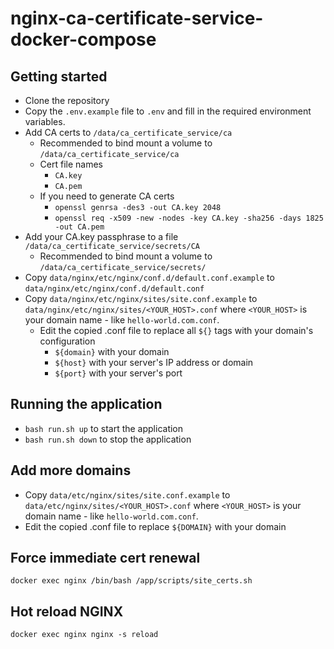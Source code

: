 # nginx-ca-certificate-service-docker-compose

## Getting started

-   Clone the repository
-   Copy the `.env.example` file to `.env` and fill in the required environment variables.
-   Add CA certs to `/data/ca_certificate_service/ca`
    -   Recommended to bind mount a volume to `/data/ca_certificate_service/ca`
    -   Cert file names
        -   `CA.key`
        -   `CA.pem`
    -   If you need to generate CA certs
        -   `openssl genrsa -des3 -out CA.key 2048`
        -   `openssl req -x509 -new -nodes -key CA.key -sha256 -days 1825 -out CA.pem`
-   Add your CA.key passphrase to a file `/data/ca_certificate_service/secrets/CA`
    -   Recommended to bind mount a volume to `/data/ca_certificate_service/secrets/`
-   Copy `data/nginx/etc/nginx/conf.d/default.conf.example` to `data/nginx/etc/nginx/conf.d/default.conf`
-   Copy `data/nginx/etc/nginx/sites/site.conf.example` to `data/nginx/etc/nginx/sites/<YOUR_HOST>.conf` where `<YOUR_HOST>` is your domain name - like `hello-world.com.conf`.
    -   Edit the copied .conf file to replace all `${}` tags with your domain's configuration
        -   `${domain}` with your domain
        -   `${host}` with your server's IP address or domain
        -   `${port}` with your server's port

## Running the application

-   `bash run.sh up` to start the application
-   `bash run.sh down` to stop the application

## Add more domains

-   Copy `data/etc/nginx/sites/site.conf.example` to `data/etc/nginx/sites/<YOUR_HOST>.conf` where `<YOUR_HOST>` is your domain name - like `hello-world.com.conf`.
-   Edit the copied .conf file to replace `${DOMAIN}` with your domain

## Force immediate cert renewal

`docker exec nginx /bin/bash /app/scripts/site_certs.sh`

## Hot reload NGINX

`docker exec nginx nginx -s reload`
